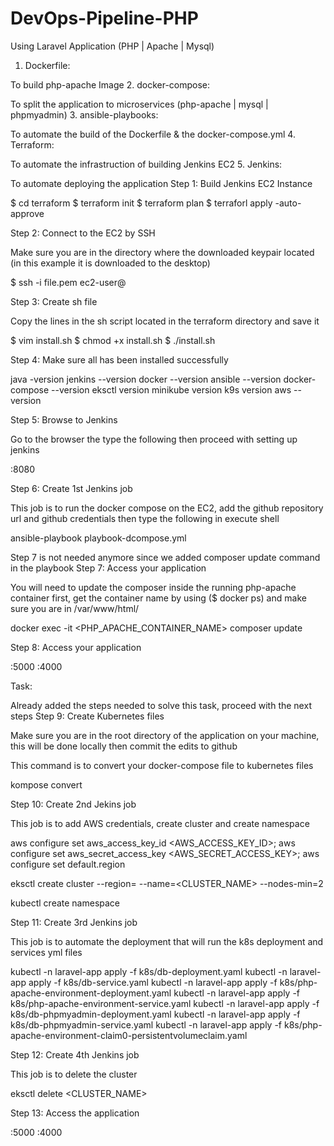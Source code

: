 # DevOps-Pipeline-PHP
Using Laravel Application (PHP | Apache | Mysql)
1. Dockerfile:

To build php-apache Image
2. docker-compose:

To split the application to microservices (php-apache | mysql | phpmyadmin)
3. ansible-playbooks:

To automate the build of the Dockerfile & the docker-compose.yml
4. Terraform:

To automate the infrastruction of building Jenkins EC2
5. Jenkins:

To automate deploying the application
Step 1: Build Jenkins EC2 Instance

$ cd terraform
$ terraform init
$ terraform plan
$ terraforl apply -auto-approve

Step 2: Connect to the EC2 by SSH

Make sure you are in the directory where the downloaded keypair located (in this example it is downloaded to the desktop)

$ ssh -i file.pem ec2-user@<Public IPv4 DNS>

Step 3: Create sh file

Copy the lines in the sh script located in the terraform directory and save it

$ vim install.sh
$ chmod +x install.sh
$ ./install.sh

Step 4: Make sure all has been installed successfully

java -version
jenkins --version
docker --version
ansible --version
docker-compose --version
eksctl version
minikube version
k9s version
aws --version

Step 5: Browse to Jenkins

Go to the browser the type the following then proceed with setting up jenkins

<ec2-Public IPv4 DNS>:8080

Step 6: Create 1st Jenkins job

This job is to run the docker compose on the EC2, add the github repository url and github credentials then type the following in execute shell

ansible-playbook playbook-dcompose.yml

Step 7 is not needed anymore since we added composer update command in the playbook
Step 7: Access your application

You will need to update the composer inside the running php-apache container first, get the container name by using ($ docker ps) and make sure you are in /var/www/html/

docker exec -it <PHP_APACHE_CONTAINER_NAME>
composer update

Step 8: Access your application

<ec2-Public IPv4 DNS>:5000
<ec2-Public IPv4 DNS>:4000

Task:

Already added the steps needed to solve this task, proceed with the next steps
Step 9: Create Kubernetes files

Make sure you are in the root directory of the application on your machine, this will be done locally then commit the edits to github

This command is to convert your docker-compose file to kubernetes files

kompose convert

Step 10: Create 2nd Jekins job

This job is to add AWS credentials, create cluster and create namespace

aws configure set aws_access_key_id <AWS_ACCESS_KEY_ID>; aws configure set aws_secret_access_key <AWS_SECRET_ACCESS_KEY>; aws configure set default.region <REGION>

eksctl create cluster --region=<REGION> --name=<CLUSTER_NAME> --nodes-min=2

kubectl create namespace <NAMESPACE>

Step 11: Create 3rd Jenkins job

This job is to automate the deployment that will run the k8s deployment and services yml files

kubectl -n laravel-app apply -f k8s/db-deployment.yaml
kubectl -n laravel-app apply -f k8s/db-service.yaml
kubectl -n laravel-app apply -f k8s/php-apache-environment-deployment.yaml
kubectl -n laravel-app apply -f k8s/php-apache-environment-service.yaml
kubectl -n laravel-app apply -f k8s/db-phpmyadmin-deployment.yaml
kubectl -n laravel-app apply -f k8s/db-phpmyadmin-service.yaml
kubectl -n laravel-app apply -f k8s/php-apache-environment-claim0-persistentvolumeclaim.yaml

Step 12: Create 4th Jenkins job

This job is to delete the cluster

eksctl delete <CLUSTER_NAME>

Step 13: Access the application

<node-Public IPv4 address>:5000
<node-Public IPv4 address>:4000
